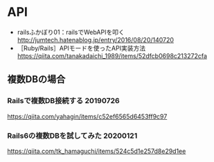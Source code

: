 
# API

- railsふかぼり01：railsでWebAPIを叩く  
  http://jumtech.hatenablog.jp/entry/2016/08/20/140720
- ［Ruby/Rails］APIモードを使ったAPI実装方法  
  https://qiita.com/tanakadaichi_1989/items/52dfcb0698c213272cfa


## 複数DBの場合


### Railsで複数DB接続する 20190726

https://qiita.com/yahagin/items/c52ef6565d6453ff9c97

### Rails6の複数DBを試してみた 20200121

https://qiita.com/tk_hamaguchi/items/524c5d1e257d8e29d1ee


